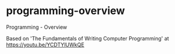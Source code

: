 # programming-overview
Programming - Overview

Based on 'The Fundamentals of Writing Computer Programming' at https://youtu.be/YCDTYlUWkQE


